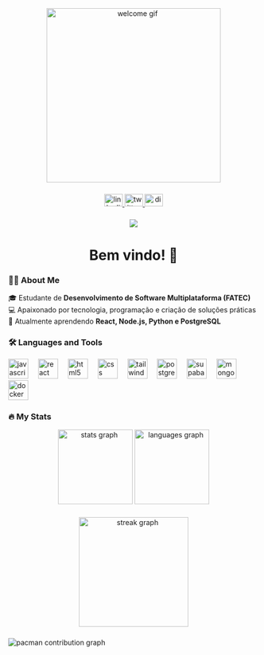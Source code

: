 <div align="center">
  <img src="https://media3.giphy.com/media/v1.Y2lkPTc5MGI3NjExNjhiY3l2Y2Vod2pmcHptcDA4cGNyMzB2enNybnRlNjB3aGdwbG5mYyZlcD12MV9pbnRlcm5hbF9naWZfYnlfaWQmY3Q9Zw/XttIkLO0fNemCwWwG4/giphy.gif" width="350" alt="welcome gif"/>    
</div>


###

<div align="center">
  <a href="https://www.linkedin.com/in/raul-de-oliveira-goncalves-478121263/" target="_blank">
    <img src="https://raw.githubusercontent.com/maurodesouza/profile-readme-generator/master/src/assets/icons/social/linkedin/default.svg" width="37" height="25" alt="linkedin logo"  />
  </a>
  <a href="https://x.com/RaulOliGoncalvs" target="_blank">
    <img src="https://raw.githubusercontent.com/maurodesouza/profile-readme-generator/master/src/assets/icons/social/twitter/default.svg" width="37" height="25" alt="twitter logo"  />
  </a>
  <a href="https://discord.com/channels/@me/1380979353789399262" target="_blank">
    <img src="https://raw.githubusercontent.com/maurodesouza/profile-readme-generator/master/src/assets/icons/social/discord/default.svg" width="37" height="25" alt="discord logo"  />
  </a>
</div>

###

<div align="center">
  <img src="https://visitor-badge.laobi.icu/badge?page_id=RaulSayajin.RaulSayajin&"  />
</div>

###

<h1 align="center">Bem vindo! 👋</h1>

###

<h3 align="left">👨‍💻 About Me</h3>

<p align="left">
  🎓 Estudante de <b>Desenvolvimento de Software Multiplataforma (FATEC)</b> <br>
  💻 Apaixonado por tecnologia, programação e criação de soluções práticas <br>
  🚀 Atualmente aprendendo <b>React, Node.js, Python e PostgreSQL</b>
</p>

###

<h3 align="left">🛠 Languages and Tools</h3>

<div align="left">
  <img src="https://cdn.jsdelivr.net/gh/devicons/devicon/icons/javascript/javascript-original.svg" height="40" alt="javascript logo" />
  <img width="12" />
  <img src="https://cdn.jsdelivr.net/gh/devicons/devicon/icons/react/react-original.svg" height="40" alt="react logo" />
  <img width="12" />
  <img src="https://cdn.jsdelivr.net/gh/devicons/devicon/icons/html5/html5-original.svg" height="40" alt="html5 logo" />
  <img width="12" />
  <img src="https://cdn.jsdelivr.net/gh/devicons/devicon/icons/css3/css3-original.svg" height="40" alt="css logo" />
  <img width="12" />
  <img src="https://cdn.simpleicons.org/tailwindcss/06B6D4" height="40" alt="tailwindcss logo" />
  <img width="12" />
  <img src="https://cdn.simpleicons.org/postgresql/4169E1" height="40" alt="postgresql logo" />
  <img width="12" />
  <img src="https://skillicons.dev/icons?i=supabase" height="40" alt="supabase logo" />
  <img width="12" />
  <img src="https://skillicons.dev/icons?i=mongodb" height="40" alt="mongodb logo" />
  <img width="12" />
  <img src="https://cdn.jsdelivr.net/gh/devicons/devicon/icons/docker/docker-plain-wordmark.svg" height="40" alt="docker logo" />
</div>

###

<h3 align="left">🔥 My Stats</h3>

<div align="center">
  <img src="https://github-readme-stats.vercel.app/api?username=RaulSayajin&hide_title=false&hide_rank=false&show_icons=true&include_all_commits=true&count_private=true&disable_animations=false&theme=dracula&locale=en&hide_border=false&order=1" height="150" alt="stats graph" />
  <img src="https://github-readme-stats.vercel.app/api/top-langs?username=RaulSayajin&locale=en&hide_title=false&layout=compact&card_width=320&langs_count=5&theme=dracula&hide_border=false&order=2" height="150" alt="languages graph" />
</div>

###

<div align="center">
  <img src="https://streak-stats.demolab.com?user=RaulSayajin&locale=en&mode=daily&theme=dark&hide_border=false&border_radius=5&order=3" height="220" alt="streak graph" />
</div>

###

<picture>
  <source media="(prefers-color-scheme: dark)" srcset="https://raw.githubusercontent.com/RaulSayajin/RaulSayajin/output/pacman-contribution-graph-dark.svg">
  <source media="(prefers-color-scheme: light)" srcset="https://raw.githubusercontent.com/RaulSayajin/RaulSayajin/output/pacman-contribution-graph.svg">
  <img alt="pacman contribution graph" src="https://raw.githubusercontent.com/RaulSayajin/RaulSayajin/output/pacman-contribution-graph.svg">
</picture>
